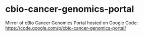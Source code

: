 cbio-cancer-genomics-portal
===========================

Mirror of cBio Cancer Genomics Portal hosted on Google Code: https://code.google.com/p/cbio-cancer-genomics-portal/